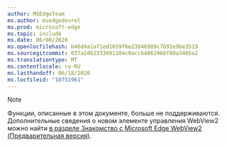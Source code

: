 ```yaml
---
author: MSEdgeTeam
ms.author: msedgedevrel
ms.prod: microsoft-edge
ms.topic: include
ms.date: 06/08/2020
ms.openlocfilehash: b46d4a1af1ed1659f6e23846989c7691e9be3519
ms.sourcegitcommit: 037a2d62333691104c9accb4862968f80a3465a2
ms.translationtype: MT
ms.contentlocale: ru-RU
ms.lasthandoff: 06/18/2020
ms.locfileid: "10751961"
---
```

> [!NOTE]
> Функции, описанные в этом документе, больше не поддерживаются. Дополнительные сведения о новом элементе управления WebView2 можно найти [в разделе Знакомство с Microsoft Edge WebView2 (Предварительная версия)][MicrosoftEdgeWebview2Index].  

<!-- image links -->  

<!-- links -->  

[MicrosoftEdgeWebview2Index]: /microsoft-edge/webview2/index "Microsoft EDGE (Chromium) WebView2 (Предварительная версия)"

